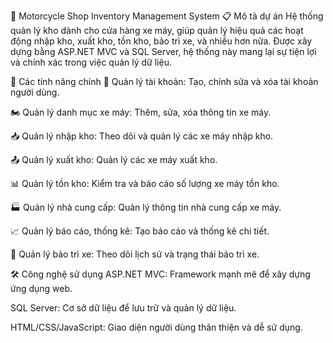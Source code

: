 🚀 Motorcycle Shop Inventory Management System
📋 Mô tả dự án
Hệ thống quản lý kho dành cho cửa hàng xe máy, giúp quản lý hiệu quả các hoạt động nhập kho, xuất kho, tồn kho, bảo trì xe, và nhiều hơn nữa. Được xây dựng bằng ASP.NET MVC và SQL Server, hệ thống này mang lại sự tiện lợi và chính xác trong việc quản lý dữ liệu.

🌟 Các tính năng chính
👤 Quản lý tài khoản: Tạo, chỉnh sửa và xóa tài khoản người dùng.

🏍️ Quản lý danh mục xe máy: Thêm, sửa, xóa thông tin xe máy.

📥 Quản lý nhập kho: Theo dõi và quản lý các xe máy nhập kho.

📤 Quản lý xuất kho: Quản lý các xe máy xuất kho.

📊 Quản lý tồn kho: Kiểm tra và báo cáo số lượng xe máy tồn kho.

🏭 Quản lý nhà cung cấp: Quản lý thông tin nhà cung cấp xe máy.

📈 Quản lý báo cáo, thống kê: Tạo báo cáo và thống kê chi tiết.

🔧 Quản lý bảo trì xe: Theo dõi lịch sử và trạng thái bảo trì xe.

🛠️ Công nghệ sử dụng
ASP.NET MVC: Framework mạnh mẽ để xây dựng ứng dụng web.

SQL Server: Cơ sở dữ liệu để lưu trữ và quản lý dữ liệu.

HTML/CSS/JavaScript: Giao diện người dùng thân thiện và dễ sử dụng.
